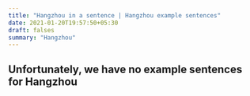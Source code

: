 ```yaml
---
title: "Hangzhou in a sentence | Hangzhou example sentences"
date: 2021-01-20T19:57:50+05:30
draft: falses
summary: "Hangzhou"
---
```

## Unfortunately, we have no example sentences for Hangzhou                 
